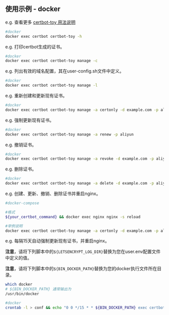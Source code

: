 ## 使用示例 - docker

e.g. 查看更多 [certbot-toy 用法说明](../../scripts/docker/docs/help/manage-zh-Hans-CN.txt)

```sh
#docker
docker exec certbot certbot-toy -h
```

e.g. 打印certbot生成的证书。

```sh
#docker
docker exec certbot certbot-toy manage -c
```

e.g. 列出有效的域名配置，其在user-config.sh文件中定义。

```sh
#docker
docker exec certbot certbot-toy manage -l
```

e.g. 重新创建和更新现有证书。

```sh
#docker
docker exec certbot certbot-toy manage -a certonly -d example.com -p aliyun
```

e.g. 强制更新现有证书。

```sh
#docker
docker exec certbot certbot-toy manage -a renew -p aliyun
```

e.g. 撤销证书。

```sh
#docker
docker exec certbot certbot-toy manage -a revoke -d example.com -p aliyun
```

e.g. 删除证书。

```sh
#docker
docker exec certbot certbot-toy manage -a delete -d example.com -p aliyun
```

e.g. 创建、更新、撤销、删除证书并重启nginx。
```sh
#docker-compose

#格式
${your_certbot_command} && docker exec nginx nginx -s reload

#举例说明
docker exec certbot certbot-toy manage -a certonly -d example.com -p aliyun && docker exec nginx nginx -s reload
```

e.g. 每隔15天自动强制更新现有证书，并重启nginx。

**注意**，请将下列脚本中的`${LETSENCRYPT_LOG_DIR}`替换为您在user.env配置文件中定义的值。

**注意**，请将下列脚本中的`${BIN_DOCKER_PATH}`替换为您的docker执行文件所在目录。

```sh
which docker
# ${BIN_DOCKER_PATH} 通常输出为
/usr/bin/docker
```

```sh
#docker
crontab -l > conf && echo "0 0 */15 * * ${BIN_DOCKER_PATH} exec certbot certbot-toy manage -a renew  >> ${LETSENCRYPT_LOG_DIR}cron.log 2>&1 && ${BIN_DOCKER_PATH} exec nginx nginx -s reload" >> conf && crontab conf && rm -f conf
```
